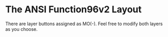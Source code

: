 # The ANSI Function96v2 Layout

There are layer buttons assigned as MO(-). Feel free to modify both layers as you choose.
